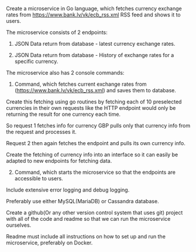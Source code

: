 Create a microservice in Go language, which fetches currency exchange rates from https://www.bank.lv/vk/ecb_rss.xml RSS feed and shows it to users.

The microservice consists of 2 endpoints:

1) JSON Data return from database - latest currency exchange rates.

2) JSON Data return from database - History of exchange rates for a specific currency.

The microservice also has 2 console commands:

1) Command, which fetches current exchange rates from (https://www.bank.lv/vk/ecb_rss.xml) and saves them to database.

Create this fetching using go routines by fetching each of 10 preselected currencies in their own requests like the HTTP endpoint would only be returning the result for one currency each time.

So request 1 fetches info for currency GBP pulls only that currency info from the request and processes it.

Request 2 then again fetches the endpoint and pulls its own currency info.

Create the fetching of currency info into an interface so it can easily be adapted to new endpoints for fetching data.

2) Command, which starts the microservice so that the endpoints are accessible to users.

Include extensive error logging and debug logging.

Preferably use either MySQL(MariaDB) or Cassandra database.

Create a github(Or any other version control system that uses git) project with all of the code and readme so that we can run the microservice ourselves.

Readme must include all instructions on how to set up and run the microservice, preferably on Docker.